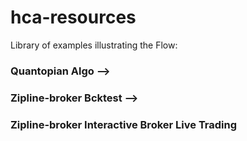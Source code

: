 # hca-resources
Library of examples illustrating the Flow:
### Quantopian Algo -->
### Zipline-broker Bcktest -->
### Zipline-broker Interactive Broker Live Trading
